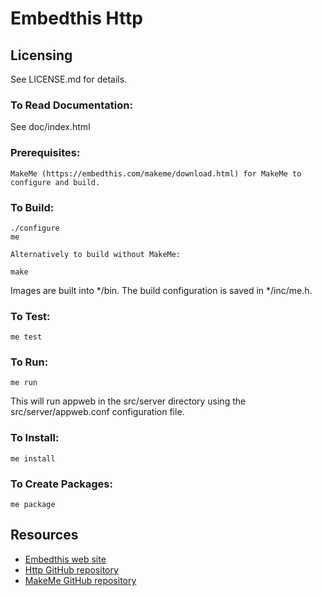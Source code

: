Embedthis Http
===

Licensing
---
See LICENSE.md for details.

### To Read Documentation:

  See doc/index.html

### Prerequisites:
    MakeMe (https://embedthis.com/makeme/download.html) for MakeMe to configure and build.

### To Build:

    ./configure
    me

    Alternatively to build without MakeMe:

    make

Images are built into */bin. The build configuration is saved in */inc/me.h.

### To Test:

    me test

### To Run:

    me run

This will run appweb in the src/server directory using the src/server/appweb.conf configuration file.

### To Install:

    me install

### To Create Packages:

    me package

Resources
---
  - [Embedthis web site](https://embedthis.com/)
  - [Http GitHub repository](http://github.com/embedthis/http)
  - [MakeMe GitHub repository](http://github.com/embedthis/makeme)
